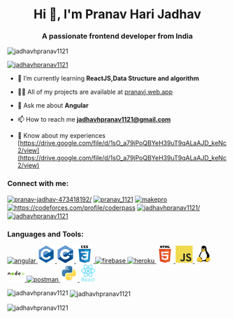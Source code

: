 <h1 align="center">Hi 👋, I'm Pranav Hari Jadhav</h1>
<h3 align="center">A passionate frontend developer from India</h3>

<p align="left"> <img src="https://komarev.com/ghpvc/?username=jadhavhpranav1121&label=Profile%20views&color=0e75b6&style=flat" alt="jadhavhpranav1121" /> </p>

<p align="left"> <a href="https://github.com/ryo-ma/github-profile-trophy"><img src="https://github-profile-trophy.vercel.app/?username=jadhavhpranav1121" alt="jadhavhpranav1121" /></a> </p>

- 🌱 I’m currently learning **ReactJS,Data Structure and algorithm**

- 👨‍💻 All of my projects are available at [pranavj.web.app](pranavj.web.app)

- 💬 Ask me about **Angular**

- 📫 How to reach me **jadhavhpranav1121@gmail.com**

- 📄 Know about my experiences [https://drive.google.com/file/d/1sO_a79jPoQBYeH39uT9qALaAJD_keNc2/view](https://drive.google.com/file/d/1sO_a79jPoQBYeH39uT9qALaAJD_keNc2/view)

<h3 align="left">Connect with me:</h3>
<p align="left">
<a href="https://linkedin.com/in/pranav-jadhav-473418192/" target="blank"><img align="center" src="https://raw.githubusercontent.com/rahuldkjain/github-profile-readme-generator/master/src/images/icons/Social/linked-in-alt.svg" alt="pranav-jadhav-473418192/" height="30" width="40" /></a>
<a href="https://www.codechef.com/users/pranav_1121" target="blank"><img align="center" src="https://cdn.jsdelivr.net/npm/simple-icons@3.1.0/icons/codechef.svg" alt="pranav_1121" height="30" width="40" /></a>
<a href="https://www.hackerrank.com/makepro" target="blank"><img align="center" src="https://raw.githubusercontent.com/rahuldkjain/github-profile-readme-generator/master/src/images/icons/Social/hackerrank.svg" alt="makepro" height="30" width="40" /></a>
<a href="https://codeforces.com/profile/https://codeforces.com/profile/coderpass" target="blank"><img align="center" src="https://raw.githubusercontent.com/rahuldkjain/github-profile-readme-generator/master/src/images/icons/Social/codeforces.svg" alt="https://codeforces.com/profile/coderpass" height="30" width="40" /></a>
<a href="https://www.leetcode.com/jadhavhpranav1121/" target="blank"><img align="center" src="https://raw.githubusercontent.com/rahuldkjain/github-profile-readme-generator/master/src/images/icons/Social/leet-code.svg" alt="jadhavhpranav1121/" height="30" width="40" /></a>
<a href="https://auth.geeksforgeeks.org/user/jadhavhpranav1121" target="blank"><img align="center" src="https://raw.githubusercontent.com/rahuldkjain/github-profile-readme-generator/master/src/images/icons/Social/geeks-for-geeks.svg" alt="jadhavhpranav1121" height="30" width="40" /></a>
</p>

<h3 align="left">Languages and Tools:</h3>
<p align="left"> <a href="https://angular.io" target="_blank" rel="noreferrer"> <img src="https://angular.io/assets/images/logos/angular/angular.svg" alt="angular" width="40" height="40"/> </a> <a href="https://www.cprogramming.com/" target="_blank" rel="noreferrer"> <img src="https://raw.githubusercontent.com/devicons/devicon/master/icons/c/c-original.svg" alt="c" width="40" height="40"/> </a> <a href="https://www.w3schools.com/cpp/" target="_blank" rel="noreferrer"> <img src="https://raw.githubusercontent.com/devicons/devicon/master/icons/cplusplus/cplusplus-original.svg" alt="cplusplus" width="40" height="40"/> </a> <a href="https://www.w3schools.com/css/" target="_blank" rel="noreferrer"> <img src="https://raw.githubusercontent.com/devicons/devicon/master/icons/css3/css3-original-wordmark.svg" alt="css3" width="40" height="40"/> </a> <a href="https://firebase.google.com/" target="_blank" rel="noreferrer"> <img src="https://www.vectorlogo.zone/logos/firebase/firebase-icon.svg" alt="firebase" width="40" height="40"/> </a> <a href="https://heroku.com" target="_blank" rel="noreferrer"> <img src="https://www.vectorlogo.zone/logos/heroku/heroku-icon.svg" alt="heroku" width="40" height="40"/> </a> <a href="https://www.w3.org/html/" target="_blank" rel="noreferrer"> <img src="https://raw.githubusercontent.com/devicons/devicon/master/icons/html5/html5-original-wordmark.svg" alt="html5" width="40" height="40"/> </a> <a href="https://developer.mozilla.org/en-US/docs/Web/JavaScript" target="_blank" rel="noreferrer"> <img src="https://raw.githubusercontent.com/devicons/devicon/master/icons/javascript/javascript-original.svg" alt="javascript" width="40" height="40"/> </a> <a href="https://www.linux.org/" target="_blank" rel="noreferrer"> <img src="https://raw.githubusercontent.com/devicons/devicon/master/icons/linux/linux-original.svg" alt="linux" width="40" height="40"/> </a> <a href="https://nodejs.org" target="_blank" rel="noreferrer"> <img src="https://raw.githubusercontent.com/devicons/devicon/master/icons/nodejs/nodejs-original-wordmark.svg" alt="nodejs" width="40" height="40"/> </a> <a href="https://postman.com" target="_blank" rel="noreferrer"> <img src="https://www.vectorlogo.zone/logos/getpostman/getpostman-icon.svg" alt="postman" width="40" height="40"/> </a> <a href="https://www.python.org" target="_blank" rel="noreferrer"> <img src="https://raw.githubusercontent.com/devicons/devicon/master/icons/python/python-original.svg" alt="python" width="40" height="40"/> </a> <a href="https://reactjs.org/" target="_blank" rel="noreferrer"> <img src="https://raw.githubusercontent.com/devicons/devicon/master/icons/react/react-original-wordmark.svg" alt="react" width="40" height="40"/> </a> </p>

<p><img align="left" src="https://github-readme-stats.vercel.app/api/top-langs?username=jadhavhpranav1121&show_icons=true&locale=en&layout=compact" alt="jadhavhpranav1121" /></p>

<p>&nbsp;<img align="center" src="https://github-readme-stats.vercel.app/api?username=jadhavhpranav1121&show_icons=true&locale=en" alt="jadhavhpranav1121" /></p>

<p><img align="center" src="https://github-readme-streak-stats.herokuapp.com/?user=jadhavhpranav1121&" alt="jadhavhpranav1121" /></p>

